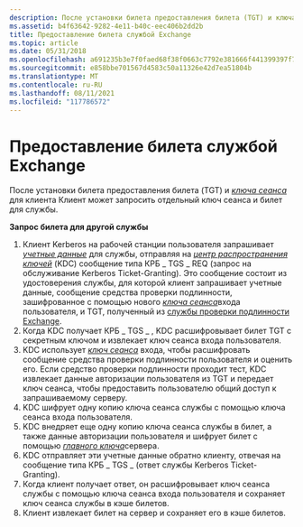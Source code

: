 ```yaml
---
description: После установки билета предоставления билета (TGT) и ключа сеанса для клиента Клиент может запросить отдельный ключ сеанса и билет для службы.
ms.assetid: b4f63642-9282-4e11-b40c-eec406b2dd2b
title: Предоставление билета службой Exchange
ms.topic: article
ms.date: 05/31/2018
ms.openlocfilehash: a691235b3e7f0faed68f38f0663c7792e381666f441399397f7e653bbb550080
ms.sourcegitcommit: e858bbe701567d4583c50a11326e42d7ea51804b
ms.translationtype: MT
ms.contentlocale: ru-RU
ms.lasthandoff: 08/11/2021
ms.locfileid: "117786572"
---
```

# <a name="ticket-granting-service-exchange"></a>Предоставление билета службой Exchange

После установки билета предоставления билета (TGT) и [*ключа сеанса*](../secgloss/s-gly.md) для клиента Клиент может запросить отдельный ключ сеанса и билет для службы.

**Запрос билета для другой службы**

1.  Клиент Kerberos на рабочей станции пользователя запрашивает [*учетные данные*](../secgloss/c-gly.md) для службы, отправляя на [*центр распространения ключей*](../secgloss/k-gly.md) (KDC) сообщение типа КРБ \_ TGS \_ REQ (запрос на обслуживание Kerberos Ticket-Granting). Это сообщение состоит из удостоверения службы, для которой клиент запрашивает учетные данные, сообщение средства проверки подлинности, зашифрованное с помощью нового [*ключа сеанса*](../secgloss/s-gly.md)входа пользователя, и TGT, полученный из [службы проверки подлинности Exchange](authentication-service-exchange.md).
2.  Когда KDC получает КРБ \_ TGS \_ , KDC расшифровывает билет TGT с секретным ключом и извлекает ключ сеанса входа пользователя.
3.  KDC использует [*ключ сеанса*](../secgloss/s-gly.md) входа, чтобы расшифровать сообщение средства проверки подлинности пользователя и оценить его. Если средство проверки подлинности проходит тест, KDC извлекает данные авторизации пользователя из TGT и передает ключ сеанса, чтобы предоставить пользователю общий доступ к запрашиваемому серверу.
4.  KDC шифрует одну копию ключа сеанса службы с помощью ключа сеанса входа пользователя.
5.  KDC внедряет еще одну копию ключа сеанса службы в билет, а также данные авторизации пользователя и шифрует билет с помощью [*главного ключа*](../secgloss/m-gly.md)сервера.
6.  KDC отправляет эти учетные данные обратно клиенту, отвечая на сообщение типа КРБ \_ TGS \_ (ответ службы Kerberos Ticket-Granting).
7.  Когда клиент получает ответ, он расшифровывает ключ сеанса службы с помощью ключа сеанса входа пользователя и сохраняет ключ сеанса службы в кэше билетов.
8.  Клиент извлекает билет на сервер и сохраняет его в кэше билетов.

 

 
